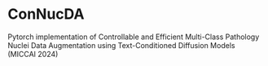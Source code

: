 # ConNucDA
Pytorch implementation of Controllable and Efficient Multi-Class Pathology Nuclei Data Augmentation using Text-Conditioned Diffusion Models (MICCAI 2024)
